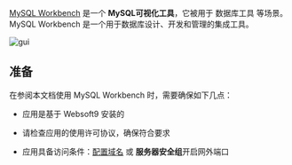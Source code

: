 [MySQL Workbench](https://www.mysql.com/products/workbench/) 是一个 **MySQL可视化工具**，它被用于 数据库工具  等场景。MySQL Workbench 是一个用于数据库设计、开发和管理的集成工具。


![gui](https://libs.websoft9.com/Websoft9/DocsPicture/zh/mysqlworkbench/mysqlworkbench-gui-websoft9.png)


## 准备

在参阅本文档使用 MySQL Workbench 时，需要确保如下几点：

- 应用是基于 Websoft9 安装的

- 请检查应用的使用许可协议，确保符合要求

- 应用具备访问条件：[配置域名](./domain-set) 或 **服务器安全组**开启网外端口